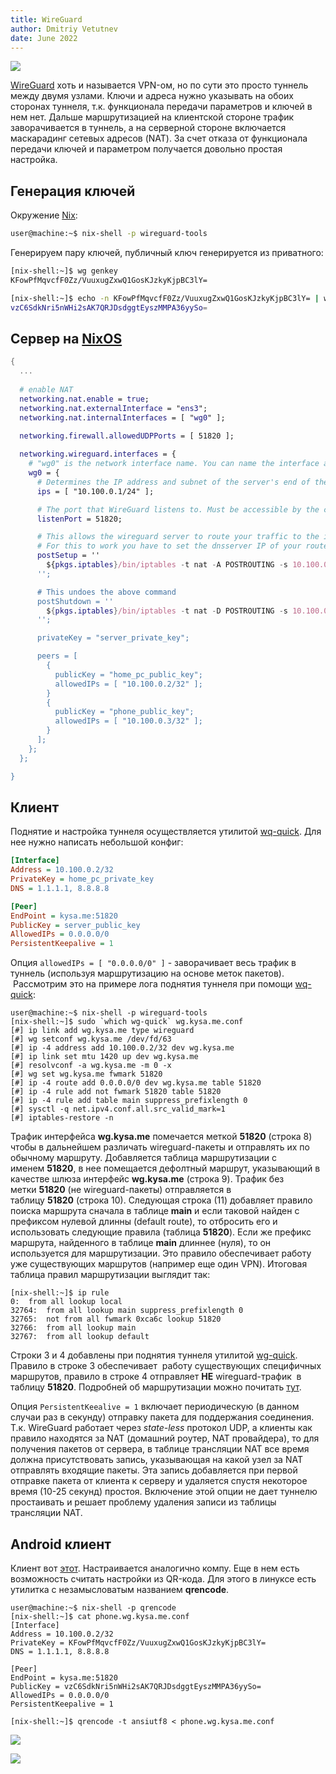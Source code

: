 ```yaml
---
title: WireGuard
author: Dmitriy Vetutnev
date: June 2022
---
```


![](wireguard/wireguard.svg)

[WireGuard](https://wireguard.org/?ref=kysa.me) хоть и называется VPN-ом, но по сути это просто туннель между двумя узлами. Ключи и адреса нужно указывать на обоих сторонах туннеля, т.к. функционала передачи параметров и ключей в нем нет. Дальше маршрутизацией на клиентской стороне трафик заворачивается в туннель, а на серверной стороне включается маскарадинг сетевых адресов (NAT). За счет отказа от функционала передачи ключей и параметром получается довольно простая настройка.

## Генерация ключей

Окружение [Nix](https://nixos.org/?ref=kysa.me):

```bash
user@machine:~$ nix-shell -p wireguard-tools
```

Генерируем пару ключей, публичный ключ генерируется из приватного:

```bash
[nix-shell:~]$ wg genkey
KFowPfMqvcfF0Zz/VuuxugZxwQ1GosKJzkyKjpBC3lY=

[nix-shell:~]$ echo -n KFowPfMqvcfF0Zz/VuuxugZxwQ1GosKJzkyKjpBC3lY= | wg pubkey
vzC6SdkNri5nWHi2sAK7QRJDsdggtEyszMMPA36yySo=
```

## Сервер на [NixOS](https://nixos.wiki/wiki/WireGuard?ref=kysa.me)

```nix
{
  ...
  
  # enable NAT
  networking.nat.enable = true;
  networking.nat.externalInterface = "ens3";
  networking.nat.internalInterfaces = [ "wg0" ];
  
  networking.firewall.allowedUDPPorts = [ 51820 ];

  networking.wireguard.interfaces = {
    # "wg0" is the network interface name. You can name the interface arbitrarily.
    wg0 = {
      # Determines the IP address and subnet of the server's end of the tunnel interface.
      ips = [ "10.100.0.1/24" ];

      # The port that WireGuard listens to. Must be accessible by the client.
      listenPort = 51820;

      # This allows the wireguard server to route your traffic to the internet and hence be like a VPN
      # For this to work you have to set the dnsserver IP of your router (or dnsserver of choice) in your clients
      postSetup = ''
        ${pkgs.iptables}/bin/iptables -t nat -A POSTROUTING -s 10.100.0.0/24 -o ens3 -j MASQUERADE
      '';

      # This undoes the above command
      postShutdown = ''
        ${pkgs.iptables}/bin/iptables -t nat -D POSTROUTING -s 10.100.0.0/24 -o ens3 -j MASQUERADE
      '';

      privateKey = "server_private_key";

      peers = [
        {
          publicKey = "home_pc_public_key";
          allowedIPs = [ "10.100.0.2/32" ];
        }
        {
          publicKey = "phone_public_key";
          allowedIPs = [ "10.100.0.3/32" ];
        }
      ];
    };
  };

}
```

## Клиент

Поднятие и настройка туннеля осуществляется утилитой [wq-quick](https://git.zx2c4.com/wireguard-tools/about/src/man/wg-quick.8?ref=kysa.me). Для нее нужно написать небольшой конфиг:

```ini
[Interface]
Address = 10.100.0.2/32
PrivateKey = home_pc_private_key
DNS = 1.1.1.1, 8.8.8.8

[Peer]
EndPoint = kysa.me:51820
PublicKey = server_public_key
AllowedIPs = 0.0.0.0/0
PersistentKeepalive = 1
```

Опция `allowedIPs = [ "0.0.0.0/0" ]` - заворачивает весь трафик в туннель (используя маршрутизацию на основе меток пакетов).  Рассмотрим это на примере лога поднятия туннеля при помощи [wq-quick](https://git.zx2c4.com/wireguard-tools/about/src/man/wg-quick.8?ref=kysa.me):

```shell-session
user@machine:~$ nix-shell -p wireguard-tools
[nix-shell:~]$ sudo `which wg-quick` wg.kysa.me.conf
[#] ip link add wg.kysa.me type wireguard
[#] wg setconf wg.kysa.me /dev/fd/63
[#] ip -4 address add 10.100.0.2/32 dev wg.kysa.me
[#] ip link set mtu 1420 up dev wg.kysa.me
[#] resolvconf -a wg.kysa.me -m 0 -x
[#] wg set wg.kysa.me fwmark 51820
[#] ip -4 route add 0.0.0.0/0 dev wg.kysa.me table 51820
[#] ip -4 rule add not fwmark 51820 table 51820
[#] ip -4 rule add table main suppress_prefixlength 0
[#] sysctl -q net.ipv4.conf.all.src_valid_mark=1
[#] iptables-restore -n
```

Трафик интерфейса **wg.kysa.me** помечается меткой **51820** (строка 8) чтобы в дальнейшем различать wireguard-пакеты и отправлять их по обычному маршруту. Добавляется таблица маршрутизации с именем **51820**, в нее помещается дефолтный маршрут, указывающий в качестве шлюза интерфейс **wg.kysa.me** (строка 9). Трафик без метки **51820** (не wireguard-пакеты) отправляется в таблицу **51820** (строка 10). Следующая строка (11) добавляет правило поиска маршрута сначала в таблице **main** и если таковой найден с префиксом нулевой длинны (default route), то отбросить его и использовать следующие правила (таблица **51820**). Если же префикс маршрута, найденного в таблице **main** длиннее (нуля), то он используется для маршрутизации. Это правило обеспечивает работу уже существующих маршрутов (например еще один VPN). Итоговая таблица правил маршрутизации выглядит так:

```shell-session
[nix-shell:~]$ ip rule
0:	from all lookup local
32764:	from all lookup main suppress_prefixlength 0
32765:	not from all fwmark 0xca6c lookup 51820
32766:	from all lookup main
32767:	from all lookup default
```

Строки 3 и 4 добавлены при поднятия туннеля утилитой [wg-quick](https://git.zx2c4.com/wireguard-tools/about/src/man/wg-quick.8?ref=kysa.me). Правило в строке 3 обеспечивает  работу существующих специфичных маршрутов, правило в строке 4 отправляет **НЕ** wireguard-трафик  в таблицу **51820**. Подробней об маршрутизации можно почитать [тут](https://stackoverflow.com/a/68988919?ref=kysa.me).

Опция `PersistentKeealive = 1` включает периодическую (в данном случаи раз в секунду) отправку пакета для поддержания соединения. Т.к. WireGuard работает через _state-less_ протокол UDP, а клиенты как правило находятся за NAT (домашний роутер, NAT провайдера), то для получения пакетов от сервера, в таблице трансляции NAT все время должна присутствовать запись, указывающая на какой узел за NAT отправлять входящие пакеты. Эта запись добавляется при первой отправке пакета от клиента к серверу и удаляется спустя некоторое время (10-25 секунд) простоя. Включение этой опции не дает туннелю простаивать и решает проблему удаления записи из таблицы трансляции NAT.

## Android клиент

Клиент вот [этот](https://play.google.com/store/apps/details?id=com.wireguard.android&ref=kysa.me). Настраивается аналогично компу. Еще в нем есть возможность считать настройки из QR-кода. Для этого в линуксе есть утилитка с незамысловатым названием **qrencode**.

```shell-session
user@machine:~$ nix-shell -p qrencode
[nix-shell:~]$ cat phone.wg.kysa.me.conf 
[Interface]
Address = 10.100.0.2/32
PrivateKey = KFowPfMqvcfF0Zz/VuuxugZxwQ1GosKJzkyKjpBC3lY=
DNS = 1.1.1.1, 8.8.8.8

[Peer]
EndPoint = kysa.me:51820
PublicKey = vzC6SdkNri5nWHi2sAK7QRJDsdggtEyszMMPA36yySo=
AllowedIPs = 0.0.0.0/0
PersistentKeepalive = 1

[nix-shell:~]$ qrencode -t ansiutf8 < phone.wg.kysa.me.conf
```

![](wireguard/qrencode_wireguard.png)

![](wireguard/android_wireguard.jpg)
